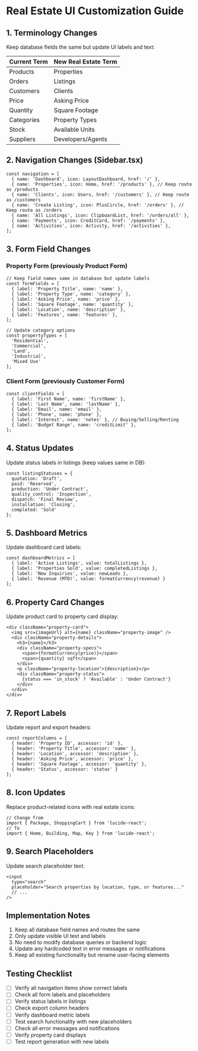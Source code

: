 # Real Estate UI Customization Guide

## 1. Terminology Changes
Keep database fields the same but update UI labels and text:

| Current Term | New Real Estate Term |
|-------------|---------------------|
| Products | Properties |
| Orders | Listings |
| Customers | Clients |
| Price | Asking Price |
| Quantity | Square Footage |
| Categories | Property Types |
| Stock | Available Units |
| Suppliers | Developers/Agents |

## 2. Navigation Changes (Sidebar.tsx)
```tsx
const navigation = [
  { name: 'Dashboard', icon: LayoutDashboard, href: '/' },
  { name: 'Properties', icon: Home, href: '/products' }, // Keep route as /products
  { name: 'Clients', icon: Users, href: '/customers' }, // Keep route as /customers
  { name: 'Create Listing', icon: PlusCircle, href: '/orders' }, // Keep route as /orders
  { name: 'All Listings', icon: ClipboardList, href: '/orders/all' },
  { name: 'Payments', icon: CreditCard, href: '/payments' },
  { name: 'Activities', icon: Activity, href: '/activities' },
];
```

## 3. Form Field Changes

### Property Form (previously Product Form)
```tsx
// Keep field names same in database but update labels
const formFields = [
  { label: 'Property Title', name: 'name' },
  { label: 'Property Type', name: 'category' },
  { label: 'Asking Price', name: 'price' },
  { label: 'Square Footage', name: 'quantity' },
  { label: 'Location', name: 'description' },
  { label: 'Features', name: 'features' },
];

// Update category options
const propertyTypes = [
  'Residential',
  'Commercial',
  'Land',
  'Industrial',
  'Mixed Use'
];
```

### Client Form (previously Customer Form)
```tsx
const clientFields = [
  { label: 'First Name', name: 'firstName' },
  { label: 'Last Name', name: 'lastName' },
  { label: 'Email', name: 'email' },
  { label: 'Phone', name: 'phone' },
  { label: 'Interest', name: 'notes' }, // Buying/Selling/Renting
  { label: 'Budget Range', name: 'creditLimit' },
];
```

## 4. Status Updates
Update status labels in listings (keep values same in DB):

```tsx
const listingStatuses = {
  quotation: 'Draft',
  paid: 'Reserved',
  production: 'Under Contract',
  quality_control: 'Inspection',
  dispatch: 'Final Review',
  installation: 'Closing',
  completed: 'Sold'
};
```

## 5. Dashboard Metrics
Update dashboard card labels:

```tsx
const dashboardMetrics = [
  { label: 'Active Listings', value: totalListings },
  { label: 'Properties Sold', value: completedListings },
  { label: 'New Inquiries', value: newLeads },
  { label: 'Revenue (MTD)', value: formatCurrency(revenue) }
];
```

## 6. Property Card Changes
Update product card to property card display:

```tsx
<div className="property-card">
  <img src={imageUrl} alt={name} className="property-image" />
  <div className="property-details">
    <h3>{name}</h3>
    <div className="property-specs">
      <span>{formatCurrency(price)}</span>
      <span>{quantity} sqft</span>
    </div>
    <p className="property-location">{description}</p>
    <div className="property-status">
      {status === 'in_stock' ? 'Available' : 'Under Contract'}
    </div>
  </div>
</div>
```

## 7. Report Labels
Update report and export headers:

```tsx
const reportColumns = [
  { header: 'Property ID', accessor: 'id' },
  { header: 'Property Title', accessor: 'name' },
  { header: 'Location', accessor: 'description' },
  { header: 'Asking Price', accessor: 'price' },
  { header: 'Square Footage', accessor: 'quantity' },
  { header: 'Status', accessor: 'status' }
];
```

## 8. Icon Updates
Replace product-related icons with real estate icons:
```tsx
// Change from
import { Package, ShoppingCart } from 'lucide-react';
// To
import { Home, Building, Map, Key } from 'lucide-react';
```

## 9. Search Placeholders
Update search placeholder text:
```tsx
<input 
  type="search" 
  placeholder="Search properties by location, type, or features..."
  // ...
/>
```

## Implementation Notes
1. Keep all database field names and routes the same
2. Only update visible UI text and labels
3. No need to modify database queries or backend logic
4. Update any hardcoded text in error messages or notifications
5. Keep all existing functionality but rename user-facing elements

## Testing Checklist
- [ ] Verify all navigation items show correct labels
- [ ] Check all form labels and placeholders
- [ ] Verify status labels in listings
- [ ] Check export column headers
- [ ] Verify dashboard metric labels
- [ ] Test search functionality with new placeholders
- [ ] Check all error messages and notifications
- [ ] Verify property card displays
- [ ] Test report generation with new labels
